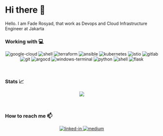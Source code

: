 # Hi there 👋

Hello. I am Fade Rosyad, that work as Devops and Cloud Infrastructure Engineer at Jakarta

### Working with 💻
<p align='center'>
  <img  alt="google-cloud" src="https://img.shields.io/badge/Google_Cloud-4285F4?style=for-the-badge&logo=google-cloud&logoColor=white" />
  <img  alt="shell" src="https://img.shields.io/badge/Jira-0052CC?style=for-the-badge&logo=Jira&logoColor=white" />
  <img  alt="terraform" src="https://img.shields.io/badge/Terraform-7B42BC?style=for-the-badge&logo=terraform&logoColor=white" />
  <img  alt="ansible" src="https://img.shields.io/badge/Ansible-000000?style=for-the-badge&logo=ansible&logoColor=white" />
  <img  alt="kubernetes" src="https://img.shields.io/badge/kubernetes-326ce5.svg?&style=for-the-badge&logo=kubernetes&logoColor=white" />
  <img  alt="istio" src="https://img.shields.io/badge/Istio-466BB0?style=for-the-badge&logo=Istio&logoColor=white" />
  <img  alt="gitlab" src="https://img.shields.io/badge/GitLab-330F63?style=for-the-badge&logo=gitlab&logoColor=white" />
  <img  alt="git" src="https://img.shields.io/badge/GIT-E44C30?style=for-the-badge&logo=git&logoColor=white" />
  <img  alt="argocd" src="https://img.shields.io/badge/Argo%20CD-1e0b3e?style=for-the-badge&logo=argo&logoColor=#d16044" />
  <img  alt="windows-terminal" src="https://img.shields.io/badge/windows%20terminal-4D4D4D?style=for-the-badge&logo=windows%20terminal&logoColor=white" />
  <img  alt="python" src="https://img.shields.io/badge/Python-FFD43B?style=for-the-badge&logo=python&logoColor=blue" />
  <img  alt="shell" src="https://img.shields.io/badge/Shell_Script-121011?style=for-the-badge&logo=gnu-bash&logoColor=white" />
  <img  alt="flask" src="https://img.shields.io/badge/Flask-000000?style=for-the-badge&logo=flask&logoColor=white" />
</p>
<br>

### Stats 📈
<p align='center'>
  <img src="https://github-profile-summary-cards.vercel.app/api/cards/profile-details?username=faderosyad" />
</p>
<br>

### How to reach me 📫
<p align='center'>
  <a href='https://www.linkedin.com/in/faderosyad/'>
    <img alt="linked-in" src="https://img.shields.io/badge/linkedin-%230077B5.svg?&style=for-the-badge&logo=linkedin&logoColor=white" />
  </a>
  <a href='https://medium.com/@faderosyad'>
    <img alt="medium" src="https://img.shields.io/badge/medium-%2312100E.svg?&style=for-the-badge&logo=medium&logoColor=white" />
  </a>
</p>

